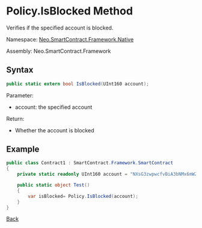 # Policy.IsBlocked Method

Verifies if the specified account is blocked.

Namespace: [Neo.SmartContract.Framework.Native](../../native.md)

Assembly: Neo.SmartContract.Framework

## Syntax

```c#
public static extern bool IsBlocked(UInt160 account);
```

Parameter:

- account: the specified account

Return:

- Whether the account is blocked

## Example

```c#
public class Contract1 : SmartContract.Framework.SmartContract
{
    private static readonly UInt160 account = "NXsG3zwpwcfvBiA3bNMx6mWZGEro9ZqTqM".ToScriptHash();

    public static object Test()
    {
        var isBlocked= Policy.IsBlocked(account);
    }
}
```
[Back](../Policy.md)

